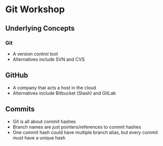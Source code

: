 # Git Workshop

## Underlying Concepts

### Git
- A version control tool
- Alternatives include SVN and CVS

## GitHub
- A company that acts a host in the cloud
- Alternatives include Bitbucket (Stash) and GitLab

## Commits
- Git is all about commit hashes
- Branch names are just pointers/references to commit hashes
- One commit hash could have multiple branch alias, but every commit must have a unique hash
